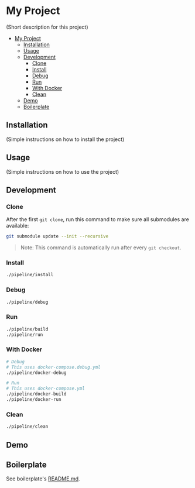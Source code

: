 # My Project

(Short description for this project)

- [My Project](#my-project)
  - [Installation](#installation)
  - [Usage](#usage)
  - [Development](#development)
    - [Clone](#clone)
    - [Install](#install)
    - [Debug](#debug)
    - [Run](#run)
    - [With Docker](#with-docker)
    - [Clean](#clean)
  - [Demo](#demo)
  - [Boilerplate](#boilerplate)

## Installation

(Simple instructions on how to install the project)

## Usage

(Simple instructions on how to use the project)

## Development

### Clone

After the first `git clone`, run this command to make sure all submodules are available:

```bash
git submodule update --init --recursive
```

> Note: This command is automatically run after every `git checkout`.

### Install

```bash
./pipeline/install
```

### Debug

```bash
./pipeline/debug
```

### Run

```bash
./pipeline/build
./pipeline/run
```

### With Docker

```bash
# Debug
# This uses docker-compose.debug.yml
./pipeline/docker-debug

# Run
# This uses docker-compose.yml
./pipeline/docker-build
./pipeline/docker-run
```

### Clean

```bash
./pipeline/clean
```

## Demo

## Boilerplate

See boilerplate's [README.md](./.boilerplate/README.md).

